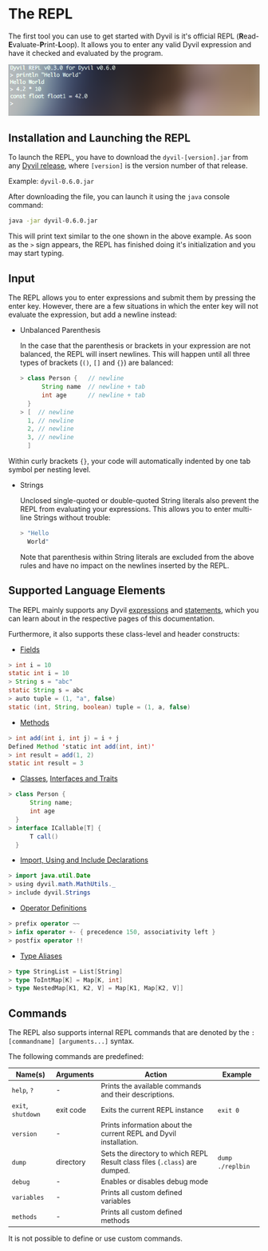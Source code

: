 # The REPL

The first tool you can use to get started with Dyvil is it's official REPL (**R**ead-**E**valuate-**P**rint-**L**oop). It allows you to enter any valid Dyvil expression and have it checked and evaluated by the program.

![The REPL](repl-example-1.png)

## Installation and Launching the REPL

To launch the REPL, you have to download the `dyvil-[version].jar` from any [Dyvil release](https://github.com/Dyvil/Dyvil/releases), where `[version]` is the version number of that release.

Example: `dyvil-0.6.0.jar`

After downloading the file, you can launch it using the `java` console command:

```sh
java -jar dyvil-0.6.0.jar
```

This will print text similar to the one shown in the above example. As soon as the `>` sign appears, the REPL has finished doing it's initialization and you may start typing.

## Input

The REPL allows you to enter expressions and submit them by pressing the enter key. However, there are a few situations in which the enter key will not evaluate the expression, but add a newline instead:

- Unbalanced Parenthesis

  In the case that the parenthesis or brackets in your expression are not balanced, the REPL will insert newlines. This will happen until all three types of brackets (`()`, `[]` and `{}`) are balanced:
  
  ```java
  > class Person {   // newline
        String name  // newline + tab
        int age      // newline + tab
    }
  > [  // newline
    1, // newline
    2, // newline
    3, // newline
    ]
  ```
  
 Within curly brackets `{}`, your code will automatically indented by one tab symbol per nesting level.
  
- Strings

  Unclosed single-quoted or double-quoted String literals also prevent the REPL from evaluating your expressions. This allows you to enter multi-line Strings without trouble:

  ```java
  > "Hello
    World"
  ```
  
  Note that parenthesis within String literals are excluded from the above rules and have no impact on the newlines inserted by the REPL.

## Supported Language Elements

The REPL mainly supports any Dyvil [expressions](expressions.md) and [statements](statements.md), which you can learn about in the respective pages of this documentation.

Furthermore, it also supports these class-level and header constructs:

- [Fields](classes/fields.md)

```java
> int i = 10
static int i = 10
> String s = "abc"
static String s = abc
> auto tuple = (1, "a", false)
static (int, String, boolean) tuple = (1, a, false)
```

- [Methods](classes/methods.md)

```java
> int add(int i, int j) = i + j
Defined Method 'static int add(int, int)'
> int result = add(1, 2)
static int result = 3
```

- [Classes](classes.md), [Interfaces and Traits](classes/traits.md)

```java
> class Person {
      String name;
      int age
  }
> interface ICallable[T] {
      T call()
  }
```

- [Import, Using and Include Declarations](headers/import-using-and-include-declarations.md)

```java
> import java.util.Date
> using dyvil.math.MathUtils._
> include dyvil.Strings
```

- [Operator Definitions](headers/operators.md)

```swift
> prefix operator ~~
> infix operator +- { precedence 150, associativity left }
> postfix operator !!
```

- [Type Aliases](headers/type-aliases.md)

```scala
> type StringList = List[String]
> type ToIntMap[K] = Map[K, int]
> type NestedMap[K1, K2, V] = Map[K1, Map[K2, V]]
```

## Commands

The REPL also supports internal REPL commands that are denoted by the `:[commandname] [arguments...]` syntax.

The following commands are predefined:

| Name(s) | Arguments | Action | Example
| ---- | --------- | ------ | -------
| `help`, `?` | - | Prints the available commands and their descriptions. | |
| `exit`, `shutdown` | exit code | Exits the current REPL instance | `exit 0` |
| `version` | - | Prints information about the current REPL and Dyvil installation. | |
| `dump` | directory | Sets the directory to which REPL Result class files (`.class`) are dumped. | `dump ./replbin` |
| `debug` | - | Enables or disables debug mode | |
| `variables` | - | Prints all custom defined variables | |
| `methods` | - | Prints all custom defined methods | |

It is not possible to define or use custom commands.